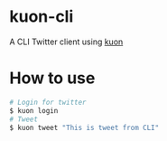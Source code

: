 # kuon-cli

A CLI Twitter client using [kuon](https://github.com/hppRC/kuon)

# How to use

```bash
# Login for twitter
$ kuon login
# Tweet
$ kuon tweet "This is tweet from CLI"
```
